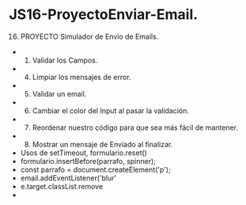 # JS16-ProyectoEnviar-Email.
16. PROYECTO Simulador de Envio de Emails.
* 1. Validar los Campos.
* 4. Limpiar los mensajes de error.
* 5. Validar un email.
* 6. Cambiar el color del Input al pasar la validación.
* 7. Reordenar nuestro código para que sea más fácil de mantener.
* 8. Mostrar un mensaje de Enviado al finalizar.
* Usos de setTimeout, formulario.reset()
* formulario.insertBefore(parrafo, spinner);
* const parrafo = document.createElement('p');
*  email.addEventListener('blur'
*  e.target.classList.remove
*
